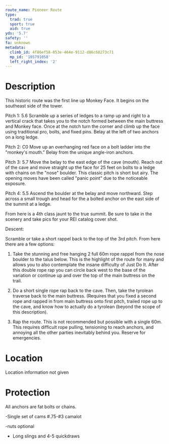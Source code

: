 ```yaml
---
route_name: Pioneer Route
type:
  trad: true
  sport: true
  aid: true
yds: '5.7'
safety: ''
fa: unknown
metadata:
  climb_id: 4f86ef58-053e-464e-9112-d86c68273c71
  mp_id: '105791058'
  left_right_index: '2'
---
```

# Description
This historic route was the first line up Monkey Face. It begins on the southeast side of the tower.

Pitch 1: 5.6 Scramble up a series of ledges to a ramp up and right to a vertical crack that takes you to the notch formed between the main buttress and Monkey face. Once at the notch turn the corner and climb up the face using traditional pro, bolts, and fixed pins. Belay at the left of two anchors on a long ledge.

Pitch 2: C0 Move up an overhanging red face on a bolt ladder into the "monkey's mouth." Belay from the unique angle-iron anchors.

Pitch 3: 5.7 Move the belay to the east edge of the cave (mouth). Reach out of the cave and move straight up the face for 25 feet on bolts to a ledge with chains on the "nose" boulder. This classic pitch is short but airy. The opening moves have been called "panic point" due to the noticeable exposure.

Pitch 4: 5.5 Ascend the boulder at the belay and move northward. Step across a small trough and head for the a bolted anchor on the east side of the summit at a ledge.

From here is a 4th class jaunt to the true summit. Be sure to take in the scenery and take pics for your REI catalog cover shot.

Descent:

Scramble or take a short rappel back to the top of the 3rd pitch. From here there are a few options:

1. Take the stunning and free hanging 2 full 60m rope rappel from the nose boulder to the talus below. This is the highlight of the route for many and allows you to also contemplate the insane difficulty of Just Do It. After this double rope rap you can circle back west to the base of the variation or continue up and over the top of the main buttress on the trail.

2. Do a short single rope rap back to the cave. Then, take the tyrolean traverse back to the main buttress. (Requires that you fixed a second rope and rapped in from main buttress onto first pitch, trailed rope up to the cave, and know how to actually do a tyrolean (beyond the scope of this description).

3. Rap the route. This is not recommended but possible with a single 60m. This requires difficult rope pulling, tensioning to reach anchors, and annoying all the other parties inevitably behind you. Reserve for emergencies.

# Location
Location information not given

# Protection
All anchors are fat bolts or chains.

-Single set of cams #.75-#3 camalot

-nuts optional

- Long slings and 4-5 quickdraws
